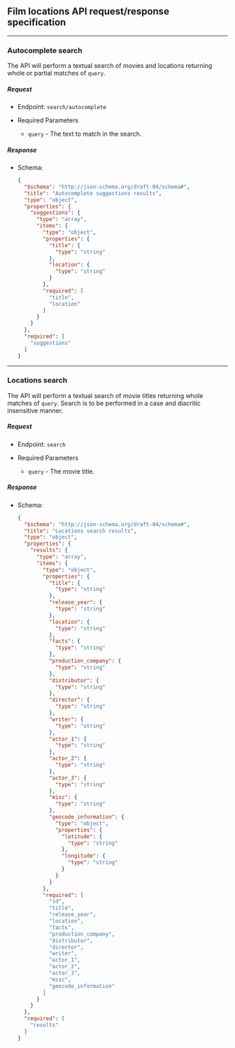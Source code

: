 ## Film locations API request/response specification

--------

### <a name="autocomplete-suggestions"></a> Autocomplete search
The API will perform a textual search of movies and locations returning whole or partial matches of `query`.

##### Request
- Endpoint: `search/autocomplete`

- Required Parameters
  - `query` - The text to match in the search.


##### Response
* Schema:
  ```json
  {
    "$schema": "http://json-schema.org/draft-04/schema#",
    "title": "Autocomplete suggestions results",
    "type": "object",
    "properties": {
      "suggestions": {
        "type": "array",
        "items": {
          "type": "object",
          "properties": {
            "title": {
              "type": "string"
            },
            "location": {
              "type": "string"
            }
          },
          "required": [
            "title",
            "location"
          ]
        }
      }
    },
    "required": [
      "suggestions"
    ]
  }
  ```

--------

### <a name="locations-search"></a> Locations search
The API will perform a textual search of movie titles returning whole matches of `query`. Search is to be performed in a case and diacritic insensitive manner.


##### Request
- Endpoint: `search`

- Required Parameters
  - `query` - The movie title.


##### Response
* Schema:
  ```json
  {
    "$schema": "http://json-schema.org/draft-04/schema#",
    "title": "Locations search results",
    "type": "object",
    "properties": {
      "results": {
        "type": "array",
        "items": {
          "type": "object",
          "properties": {
            "title": {
              "type": "string"
            },
            "release_year": {
              "type": "string"
            },
            "location": {
              "type": "string"
            },
            "facts": {
              "type": "string"
            },
            "production_company": {
              "type": "string"
            },
            "distributor": {
              "type": "string"
            },
            "director": {
              "type": "string"
            },
            "writer": {
              "type": "string"
            },
            "actor_1": {
              "type": "string"
            },
            "actor_2": {
              "type": "string"
            },
            "actor_3": {
              "type": "string"
            },
            "misc": {
              "type": "string"
            },
            "geocode_information": {
              "type": "object",
              "properties": {
                "latitude": {
                  "type": "string"
                },
                "longitude": {
                  "type": "string"
                }
              }
            }
          },
          "required": [
            "id",
            "title",
            "release_year",
            "location",
            "facts",
            "production_company",
            "distributor",
            "director",
            "writer",
            "actor_1",
            "actor_2",
            "actor_3",
            "misc",
            "geocode_information"
          ]
        }
      }
    },
    "required": [
      "results"
    ]
  }
  ```
